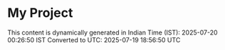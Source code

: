 # My Project

This content is dynamically generated in Indian Time (IST): 2025-07-20 00:26:50 IST
Converted to UTC: 2025-07-19 18:56:50 UTC
